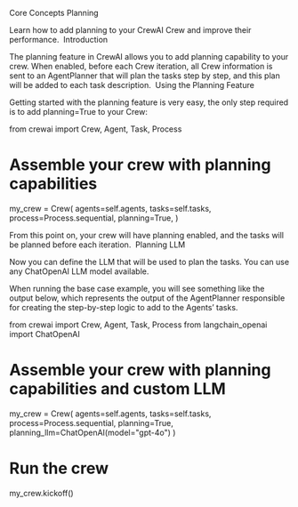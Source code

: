 Core Concepts
Planning

Learn how to add planning to your CrewAI Crew and improve their performance.
​
Introduction

The planning feature in CrewAI allows you to add planning capability to your crew. When enabled, before each Crew iteration, all Crew information is sent to an AgentPlanner that will plan the tasks step by step, and this plan will be added to each task description.
​
Using the Planning Feature

Getting started with the planning feature is very easy, the only step required is to add planning=True to your Crew:

from crewai import Crew, Agent, Task, Process

# Assemble your crew with planning capabilities
my_crew = Crew(
    agents=self.agents,
    tasks=self.tasks,
    process=Process.sequential,
    planning=True,
)

From this point on, your crew will have planning enabled, and the tasks will be planned before each iteration.
​
Planning LLM

Now you can define the LLM that will be used to plan the tasks. You can use any ChatOpenAI LLM model available.

When running the base case example, you will see something like the output below, which represents the output of the AgentPlanner responsible for creating the step-by-step logic to add to the Agents’ tasks.

from crewai import Crew, Agent, Task, Process
from langchain_openai import ChatOpenAI

# Assemble your crew with planning capabilities and custom LLM
my_crew = Crew(
    agents=self.agents,
    tasks=self.tasks,
    process=Process.sequential,
    planning=True,
    planning_llm=ChatOpenAI(model="gpt-4o")
)

# Run the crew
my_crew.kickoff()
